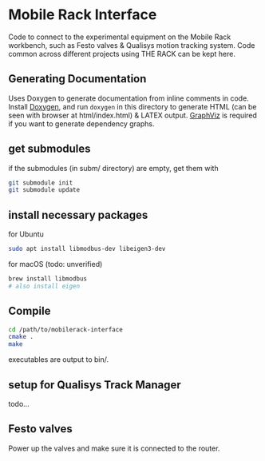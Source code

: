 # Mobile Rack Interface

Code to connect to the experimental equipment on the Mobile Rack workbench, such as Festo valves & Qualisys motion
tracking system. Code common across different projects using THE RACK can be kept here.

## Generating Documentation

Uses Doxygen to generate documentation from inline comments in code. Install [Doxygen](http://www.doxygen.nl), and
run `doxygen` in this directory to generate HTML (can be seen with browser at html/index.html) & LATEX output.
[GraphViz](https://www.graphviz.org/download/) is required if you want to generate dependency graphs.

## get submodules

if the submodules (in subm/ directory) are empty, get them with

```bash
git submodule init
git submodule update
```

## install necessary packages

for Ubuntu

```bash
sudo apt install libmodbus-dev libeigen3-dev
```

for macOS (todo: unverified)

```bash
brew install libmodbus
# also install eigen
```

## Compile

```bash
cd /path/to/mobilerack-interface
cmake .
make
```

executables are output to bin/.

## setup for Qualisys Track Manager

todo...

## Festo valves

Power up the valves and make sure it is connected to the router.
